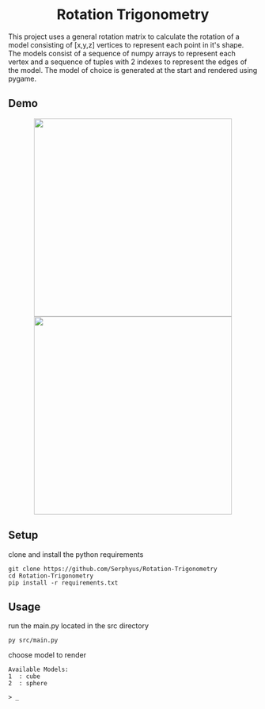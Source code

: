 <h1 align="center">
  Rotation Trigonometry
</h1>

This project uses a general rotation matrix to calculate the rotation
of a model consisting of [x,y,z] vertices to represent each point in it's shape.
The models consist of a sequence of numpy arrays to represent each vertex and
a sequence of tuples with 2 indexes to represent the edges of the model. The
model of choice is generated at the start and rendered using pygame.

## Demo
<div align="center">
    <img src="/media/demo_cube.gif" height="400">
    <img src="/media/demo_sphere.gif" height="400">
</div>


## Setup

clone and install the python requirements
```
git clone https://github.com/Serphyus/Rotation-Trigonometry
cd Rotation-Trigonometry
pip install -r requirements.txt
```

## Usage

run the main.py located in the src directory
```
py src/main.py
```

choose model to render
```
Available Models:
1  : cube
2  : sphere

> _
```
